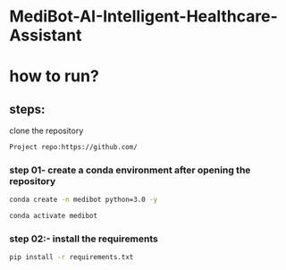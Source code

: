 # MediBot-AI-Intelligent-Healthcare-Assistant

# how to run?
## steps:

clone the repository

```bash
Project repo:https://github.com/
```
### step 01- create a conda environment after opening the repository

```bash
conda create -n medibot python=3.0 -y
```

```bash
conda activate medibot
```


### step 02:- install the requirements
```bash
pip install -r requirements.txt
```